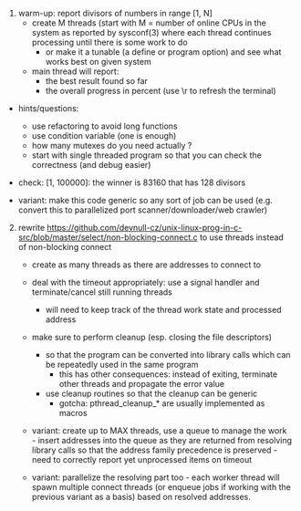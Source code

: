1) warm-up: report divisors of numbers in range [1, N]
   - create M threads (start with M = number of online CPUs in the system as reported by sysconf(3)
     where each thread continues processing until there is some work to do
     - or make it a tunable (a define or program option) and see what works best on given system
   - main thread will report:
     - the best result found so far
     - the overall progress in percent (use \r to refresh the terminal)

  - hints/questions:
    - use refactoring to avoid long functions
    - use condition variable (one is enough)
    - how many mutexes do you need actually ?
    - start with single threaded program so that you can check the correctness (and debug easier)

  - check: [1, 100000]: the winner is 83160 that has 128 divisors

  - variant: make this code generic so any sort of job can be used (e.g. convert this to parallelized
           port scanner/downloader/web crawler)

2) rewrite https://github.com/devnull-cz/unix-linux-prog-in-c-src/blob/master/select/non-blocking-connect.c 
   to use threads instead of non-blocking connect
   - create as many threads as there are addresses to connect to
   - deal with the timeout appropriately: use a signal handler and terminate/cancel still running threads
     - will need to keep track of the thread work state and processed address
   - make sure to perform cleanup (esp. closing the file descriptors)
     - so that the program can be converted into library calls which can be repeatedly used in the same program
       - this has other consequences: instead of exiting, terminate other threads and propagate the error value
     - use cleanup routines so that the cleanup can be generic
       - gotcha: pthread_cleanup_* are usually implemented as macros
   
   - variant: create up to MAX threads, use a queue to manage the work
              - insert addresses into the queue as they are returned from resolving library calls so that 
                the address family precedence is preserved
              - need to correctly report yet unprocessed items on timeout
              
   - variant: parallelize the resolving part too
            - each worker thread will spawn multiple connect threads (or enqueue jobs if working with the previous variant
              as a basis) based on resolved addresses.
